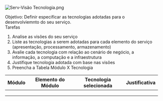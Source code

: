 ![Serv-Visão Tecnologia.png](/.attachments/Serv-Visão%20Tecnologia-b84bbbfc-9851-4a4f-8efb-6a0afc35ccab.png)


Objetivo: Definir especificar as tecnologias adotadas para o desenvolviemnto do seu serviço.  
Tarefas 
1. Analise as visões do seu serviço
2. Liste as tecnologias a serem adotadas para cada elemento do serviço (apresentação, processamento, armazenamento)
4. Avalie cada tecnologia com relação ao cenário de negócio, a informação, a computação e a infraestrutura
5. Justifique  tecnologia adotada com base nas visões
6. Preencha a Tabela Módulo X Tecnologia

|Módulo| Elemento do Módulo | Tecnologia selecionada  | Justificativa |
|--|--|--|--|
|  |  |  |  | 
|  |  |  |  | 
|  |  |  |  | 